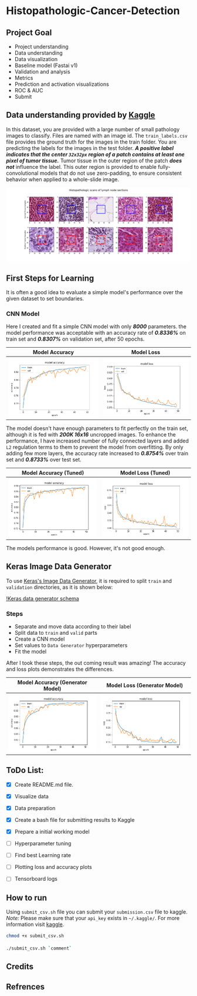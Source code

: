 # Histopathologic-Cancer-Detection

## Project Goal

* Project understanding
* Data understanding
* Data visualization
* Baseline model (Fastai v1)
* Validation and analysis
* Metrics
* Prediction and activation visualizations
* ROC & AUC
* Submit

## Data understanding provided by [Kaggle](https://www.kaggle.com/c/histopathologic-cancer-detection/data)
In this dataset, you are provided with a large number of small pathology images to classify. Files are named with an image id. The `train_labels.csv` file provides the ground truth for the images in the train folder. You are predicting the labels for the images in the test folder. ***A positive label indicates that the center `32x32px` region of a patch contains at least one pixel of tumor tissue.*** Tumor tissue in the outer region of the patch ***does not*** influence the label. This outer region is provided to enable fully-convolutional models that do not use zero-padding, to ensure consistent behavior when applied to a whole-slide image.

<p align="center">
  <img src="./plots/Histopathologic-scans-of-lymph-node-sections.png" />
</p>

## First Steps for Learning
It is often a good idea to evaluate a simple model's performance over the given dataset to set boundaries.

### CNN Model
Here I created and fit a simple CNN model with only ***8000*** parameters. the model performance was acceptable with an accuracy rate of ***0.8336%*** on train set and ***0.8307%*** on validation set, after 50 epochs.

Model Accuracy            |  Model Loss
:-------------------------:|:-------------------------:
![acc](./plots/Simple_CNN_16x16_200K/acc.png)  |  ![loss](./plots/Simple_CNN_16x16_200K/loss.png)

The model doesn't have enough parameters to fit perfectly on the train set, although it is fed with ***200K 16x16*** uncropped images. To enhance the performance, I have increased number of fully connected layers and added `L2` regulation terms to them to prevent the model from overfitting.
By only adding few more layers, the accuracy rate increased to ***0.8754%*** over train set and ***0.8733%*** over test set.

Model Accuracy (Tuned)            |  Model Loss (Tuned)
:-------------------------:|:-------------------------:
![Simpel cnn model acc plot](./plots/Simple_CNN_16x16_200K_Tuned/acc.png)  |  ![Simpel cnn model loss plot](./plots/Simple_CNN_16x16_200K_Tuned/loss.png)


The models performance is good. However, it's not good enough.

## Keras Image Data Generator
To use [Keras's Image Data Generator]("https://keras.io/api/preprocessing/image/"), it is required to split `train` and `validation` directories, as it is shown below:

[!Keras data generator schema](https://i.stack.imgur.com/H5qCj.jpg)

### Steps
* Separate and move data according to their label
* Split data to `train` and `valid` parts
* Create a CNN model
* Set values to `Data Generator` hyperparameters
* Fit the model

After I took these steps, the out coming result was amazing! The accuracy and loss plots demonstrates the differences.

Model Accuracy (Generator Model) |  Model Loss (Generator Model)
:-------------------------:|:-------------------------:
![generator model acc plot](./plots/Image_Data_Generator_Model/acc.png)  |  ![generator model loss plot](./plots/Image_Data_Generator_Model/loss.png)


## ToDo List:

- [x] Create README.md file.
- [x] Visualize data
- [x] Data preparation
- [x] Create a bash file for submitting results to Kaggle
- [x] Prepare a initial working model
- [ ] Hyperparameter tuning
- [ ] Find best Learning rate
- [ ] Plotting loss and accuracy plots
- [ ] Tensorboard logs


## How to run
Using `submit_csv.sh` file you can submit your `submission.csv` file to kaggle.
*Note:* Please make sure that your `api_key` exists in `~/.kaggle/`. For more information visit [kaggle](https://www.kaggle.com/docs/api).

```bash
chmod +x submit_csv.sh

./submit_csv.sh `comment`
```

## Credits

## Refrences

